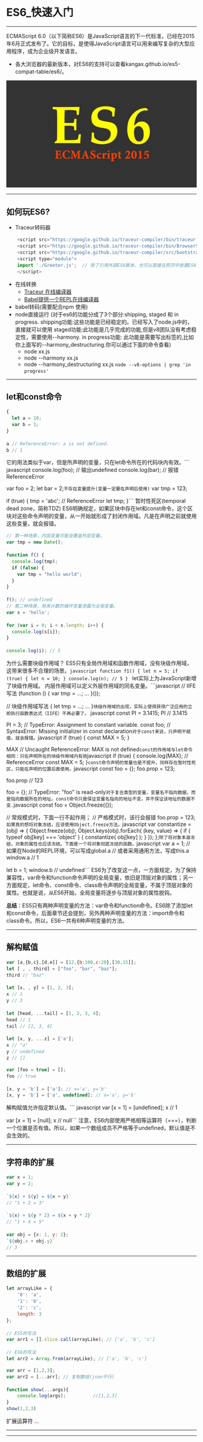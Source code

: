 ES6_快速入门
============

---

ECMAScript 6.0（以下简称ES6）是JavaScript语言的下一代标准，已经在2015年6月正式发布了。它的目标，是使得JavaScript语言可以用来编写复杂的大型应用程序，成为企业级开发语言。

-	各大浏览器的最新版本，对ES6的支持可以查看kangax.github.io/es5-compat-table/es6/。

![](./docs/images/es6.jpg)

---

如何玩ES6?
----------

-	Traceur转码器

```javascript
	<script src="https://google.github.io/traceur-compiler/bin/traceur.js"></script>
	<script src="https://google.github.io/traceur-compiler/bin/BrowserSystem.js"></script>
	<script src="https://google.github.io/traceur-compiler/src/bootstrap.js"></script>
	<script type="module">
	import './Greeter.js';  // 除了引用外部ES6脚本，也可以直接在网页中放置ES6代码。
	</script>
```

-	在线转换
	-	[Traceur 在线编译器](http://google.github.io/traceur-compiler/demo/repl.html#)
	-	[Babel提供一个REPL在线编译器](https://babeljs.io/repl/#?babili=false&evaluate=true&lineWrap=false&presets=es2015%2Creact%2Cstage-2&code=)
-	babel转码(需要配合npm 使用)
-	node直接运行 (对于es6的功能分成了3个部分:shipping, staged 和 in progress. shipping功能:这些功能是已经稳定的。已经写入了node.js中的，直接就可以使用 staged功能:此功能是几乎完成的功能,但是v8团队没有考虑稳定性，需要使用--harmony. in progress功能: 此功能是需要写出标签的,比如你上面写的--harmony_destructuring.你可以通过下面的命令查看)
	-	node xx.js
	-	node --harmony xx.js
	-	node --harmony_destructuring xx.js `node --v8-options | grep 'in progress'`

---

let和const命令
--------------

```javascript
{
  let a = 10;
  var b = 1;
}

a // ReferenceError: a is not defined.
b // 1
```

它的用法类似于var，但是所声明的变量，只在let命令所在的代码块内有效。\`\`` javascript console.log(foo); // 输出undefined console.log(bar); // 报错ReferenceError

var foo = 2; let bar = 2;`
不存在变量提升(变量一定要在声明后使用)
` var tmp = 123;

if (true) { tmp = 'abc'; // ReferenceError let tmp; }\`\`\` 暂时性死区(temporal dead zone，简称TDZ) ES6明确规定，如果区块中存在let和const命令，这个区块对这些命令声明的变量，从一开始就形成了封闭作用域。凡是在声明之前就使用这些变量，就会报错。

```javascript
// 第一种场景，内层变量可能会覆盖外层变量。
var tmp = new Date();

function f() {
  console.log(tmp);
  if (false) {
    var tmp = "hello world";
  }
}

f(); // undefined
// 第二种场景，用来计数的循环变量泄露为全局变量。
var s = 'hello';

for (var i = 0; i < s.length; i++) {
  console.log(s[i]);
}

console.log(i); // 5
```

为什么需要块级作用域？ ES5只有全局作用域和函数作用域，没有块级作用域，这带来很多不合理的场景。`javascript
function f1() {
  let n = 5;
  if (true) {
    let n = 10;
  }
  console.log(n); // 5
}
` let实际上为JavaScript新增了块级作用域。 内层作用域可以定义外层作用域的同名变量。\`\``javascript // IIFE 写法 (function () { var tmp = ...; ... }());

// 块级作用域写法 { let tmp = ...; ... }`
块级作用域的出现，实际上使得获得广泛应用的立即执行函数表达式（IIFE）不再必要了。
` javascript const PI = 3.1415; PI // 3.1415

PI = 3; // TypeError: Assignment to constant variable. const foo; // SyntaxError: Missing initializer in const declaration`
对于const来说，只声明不赋值，就会报错。
`javascript if (true) { const MAX = 5; }

MAX // Uncaught ReferenceError: MAX is not defined`
const的作用域与let命令相同：只在声明所在的块级作用域内有效
`javascript if (true) { console.log(MAX); // ReferenceError const MAX = 5; }`
const命令声明的常量也是不提升，同样存在暂时性死区，只能在声明的位置后面使用。
`javascript const foo = {}; foo.prop = 123;

foo.prop // 123

foo = {}; // TypeError: "foo" is read-only`
对于复合类型的变量，变量名不指向数据，而是指向数据所在的地址。const命令只是保证变量名指向的地址不变，并不保证该地址的数据不变.
`javascript const foo = Object.freeze({});

// 常规模式时，下面一行不起作用； // 严格模式时，该行会报错 foo.prop = 123;`
如果真的想将对象冻结，应该使用Object.freeze方法。
`javascript var constantize = (obj) => { Object.freeze(obj); Object.keys(obj).forEach( (key, value) => { if ( typeof obj[key] === 'object' ) { constantize( obj[key] ); } }); };`
除了将对象本身冻结，对象的属性也应该冻结。下面是一个将对象彻底冻结的函数。
`javascript var a = 1; // 如果在Node的REPL环境，可以写成global.a // 或者采用通用方法，写成this.a window.a // 1

let b = 1; window.b // undefined\`\`\` ES6为了改变这一点，一方面规定，为了保持兼容性，var命令和function命令声明的全局变量，依旧是顶层对象的属性；另一方面规定，let命令、const命令、class命令声明的全局变量，不属于顶层对象的属性。也就是说，从ES6开始，全局变量将逐步与顶层对象的属性脱钩。

**总结**：ES5只有两种声明变量的方法：var命令和function命令。ES6除了添加let和const命令，后面章节还会提到，另外两种声明变量的方法：import命令和class命令。所以，ES6一共有6种声明变量的方法。

---

解构赋值
--------

```javascript
var [a,{b,c},[d,e]] = [12,{b:100,c:20},[30,15]];
let [ , , third] = ["foo", "bar", "baz"];
third // "baz"

let [x, , y] = [1, 2, 3];
x // 1
y // 3

let [head, ...tail] = [1, 2, 3, 4];
head // 1
tail // [2, 3, 4]

let [x, y, ...z] = ['a'];
x // "a"
y // undefined
z // []
```

```javascript
var [foo = true] = [];
foo // true

[x, y = 'b'] = ['a']; // x='a', y='b'
[x, y = 'b'] = ['a', undefined]; // x='a', y='b'
```

解构赋值允许指定默认值。\`\`` javascript var [x = 1] = [undefined]; x // 1

var [x = 1] = [null]; x // null\`\`\` 注意，ES6内部使用严格相等运算符（===），判断一个位置是否有值。所以，如果一个数组成员不严格等于undefined，默认值是不会生效的。

---

字符串的扩展
------------

```javascript
var x = 1;
var y = 2;

`${x} + ${y} = ${x + y}`
// "1 + 2 = 3"

`${x} + ${y * 2} = ${x + y * 2}`
// "1 + 4 = 5"

var obj = {x: 1, y: 2};
`${obj.x + obj.y}`
// 3
```

---

数组的扩展
----------

```javascript
let arrayLike = {
    '0': 'a',
    '1': 'b',
    '2': 'c',
    length: 3
};

// ES5的写法
var arr1 = [].slice.call(arrayLike); // ['a', 'b', 'c']

// ES6的写法
let arr2 = Array.from(arrayLike); // ['a', 'b', 'c']
```

```javascript
var arr = [1,2,3];
var arr2 = [...arr]; // 复制数组(json不行)

function show(...args){
    console.log(args);          //[1,2,3]
}
show(1,2,3)
```

扩展运算符 ...

---

---
